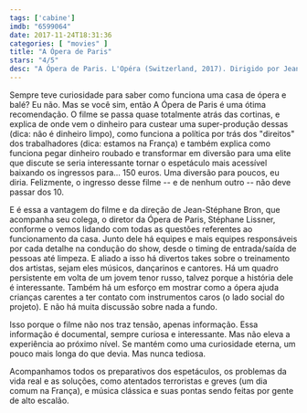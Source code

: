 ```yaml
---
tags: ['cabine']
imdb: "6599064"
date: 2017-11-24T18:31:36
categories: [ "movies" ]
title: "A Ópera de Paris"
stars: "4/5"
desc: "A Ópera de Paris. L'Opéra (Switzerland, 2017). Dirigido por Jean-Stéphane Bron. Com Stéphane Lissner (Himself), Benjamin Millepied."
---
```

Sempre teve curiosidade para saber como funciona uma casa de ópera e balé? Eu não. Mas se você sim, então A Ópera de Paris é uma ótima recomendação. O filme se passa quase totalmente atrás das cortinas, e explica de onde vem o dinheiro para custear uma super-produção dessas (dica: não é dinheiro limpo), como funciona a política por trás dos "direitos" dos trabalhadores (dica: estamos na França) e também explica como funciona pegar dinheiro roubado e transformar em diversão para uma elite que discute se seria interessante tornar o espetáculo mais acessível baixando os ingressos para... 150 euros. Uma diversão para poucos, eu diria. Felizmente, o ingresso desse filme -- e de nenhum outro -- não deve passar dos 10.

E é essa a vantagem do filme e da direção de Jean-Stéphane Bron, que acompanha seu colega, o diretor da Ópera de Paris, Stéphane Lissner, conforme o vemos lidando com todas as questões referentes ao funcionamento da casa. Junto dele há equipes e mais equipes responsáveis por cada detalhe na condução do show, desde o timing de entrada/saída de pessoas até limpeza. E aliado a isso há divertos takes sobre o treinamento dos artistas, sejam eles músicos, dançarinos e cantores. Há um quadro persistente em volta de um jovem tenor russo, talvez porque a história dele é interessante. Também há um esforço em mostrar como a ópera ajuda crianças carentes a ter contato com instrumentos caros (o lado social do projeto). E não há muita discussão sobre nada a fundo.

Isso porque o filme não nos traz tensão, apenas informação. Essa informação é documental, sempre curiosa e interessante. Mas não eleva a experiência ao próximo nível. Se mantém como uma curiosidade eterna, um pouco mais longa do que devia. Mas nunca tediosa.

Acompanhamos todos os preparativos dos espetáculos, os problemas da vida real e as soluções, como atentados terroristas e greves (um dia comum na França), e música clássica e suas pontas sendo feitas por gente de alto escalão.
